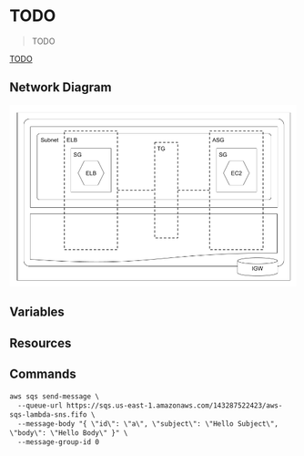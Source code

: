 # TODO

> TODO

[TODO](TODO)

## Network Diagram

![Network Diagram](aws-ec2.png)

## Variables

## Resources

## Commands

```
aws sqs send-message \
  --queue-url https://sqs.us-east-1.amazonaws.com/143287522423/aws-sqs-lambda-sns.fifo \
  --message-body "{ \"id\": \"a\", \"subject\": \"Hello Subject\", \"body\": \"Hello Body\" }" \
  --message-group-id 0
```
